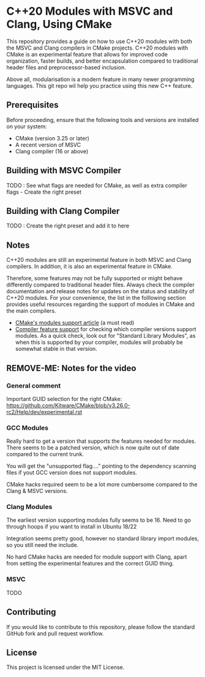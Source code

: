 # C++20 Modules with MSVC and Clang, Using CMake

This repository provides a guide on how to use C++20 modules with both the
MSVC and Clang compilers in CMake projects. C++20 modules with CMake is an experimental feature that allows for improved code organization, faster
builds, and better encapsulation compared to traditional header files and
preprocessor-based inclusion.

Above all, modularisation is a modern feature in many newer programming
languages. This git repo wil help you practice using this new C++ feature.

## Prerequisites


Before proceeding, ensure that the following tools and versions are
installed on your system:

 - CMake (version 3.25 or later)
 - A recent version of MSVC
 - Clang compiler (16 or above)


## Building with MSVC Compiler

TODO : See what flags are needed for CMake, as well as extra compiler
flags - Create the right preset

## Building with Clang Compiler

TODO : Create the right preset and add it to here


## Notes

C++20 modules are still an experimental feature in both MSVC and Clang
compilers. In addition, it is also an experimental feature in CMake.

Therefore, some features may not be fully supported or might behave
differently compared to traditional header files. Always check the
compiler documentation and release notes for updates on the status and
stability of C++20 modules. For your convenience, the list in the
folllowing section provides useful resources regarding the support
of modules in CMake and the main compilers.

- [CMake's modules support article](https://www.kitware.com/import-cmake-c20-modules/) (a must read)
- [Compiler feature support](https://en.cppreference.com/w/cpp/compiler_support)
for checking which compiler versions support modules. As a quick check,
look out for "Standard Library Modules", as when this is supported by
your compiler, modules will probably be somewhat stable in that version.


## REMOVE-ME: Notes for the video

### General comment

Important GUID selection for the right CMake: https://github.com/Kitware/CMake/blob/v3.26.0-rc2/Help/dev/experimental.rst

### GCC Modules
Really hard to get a version that supports the features needed for
modules. There seems to be a patched version, which is now quite out
of date compared to the current trunk.

You will get the "unsupported flag...." pointing to the dependency
scanning files if yout GCC version does not support modules.

CMake hacks required seem to be a lot more cumbersome compared to
the Clang & MSVC versions.

### Clang Modules

The earliest version supporting modules fully seems to be 16. Need
to go through hoops if you want to install in Ubuntu 18/22

Integration seems pretty good, however no standard library import
modules, so you still need the include.

No hard CMake hacks are needed for module support with Clang, apart
from setting the experimental features and the correct GUID thing.

### MSVC

TODO


## Contributing
If you would like to contribute to this repository, please follow the
standard GitHub fork and pull request workflow.

## License
This project is licensed under the MIT License.